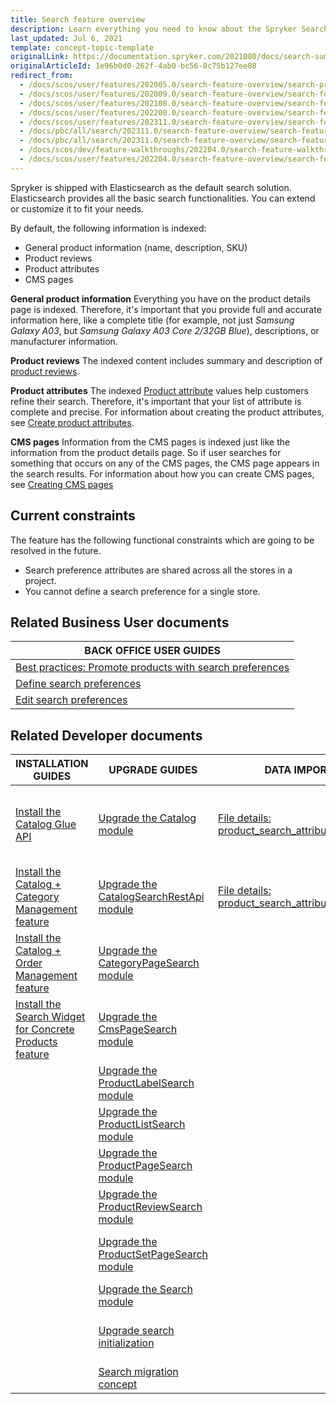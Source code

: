 ```yaml
---
title: Search feature overview
description: Learn everything you need to know about the Spryker Search Feature with this helpful overview.
last_updated: Jul 6, 2021
template: concept-topic-template
originalLink: https://documentation.spryker.com/2021080/docs/search-summary
originalArticleId: 1e96b0d0-262f-4ab0-bc56-8c75b127ee08
redirect_from:
  - /docs/scos/user/features/202005.0/search-feature-overview/search-preferences.html
  - /docs/scos/user/features/202009.0/search-feature-overview/search-feature-overview.html
  - /docs/scos/user/features/202108.0/search-feature-overview/search-feature-overview.html
  - /docs/scos/user/features/202200.0/search-feature-overview/search-feature-overview.html
  - /docs/scos/user/features/202311.0/search-feature-overview/search-feature-overview.html
  - /docs/pbc/all/search/202311.0/search-feature-overview/search-feature-walkthrough.html
  - /docs/pbc/all/search/202311.0/search-feature-overview/search-feature-overview/search-feature-overview.html
  - /docs/scos/dev/feature-walkthroughs/202204.0/search-feature-walkthrough.html
  - /docs/scos/user/features/202204.0/search-feature-overview/search-feature-overview.html
---
```


Spryker is shipped with Elasticsearch as the default search solution. Elasticsearch provides all the basic search functionalities. You can extend or customize it to fit your needs.

By default, the following information is indexed:

- General product information (name, description, SKU)
- Product reviews
- Product attributes
- CMS pages

**General product information**
Everything you have on the product details page is indexed. Therefore, it's important that you provide full and accurate information here, like a complete title (for example, not just *Samsung Galaxy A03*, but *Samsung Galaxy A03 Core 2/32GB Blue*), descriptions, or manufacturer information.

**Product reviews**
The indexed content includes summary and description of [product reviews](/docs/pbc/all/ratings-reviews/{{page.version}}/ratings-and-reviews.html).

**Product attributes**
The indexed [Product attribute](/docs/pbc/all/ratings-reviews/{{page.version}}/ratings-and-reviews.html) values help customers refine their search. Therefore, it's important that your list of attribute is complete and precise. For information about creating the product attributes, see [Create product attributes](/docs/pbc/all/product-information-management/{{page.version}}/base-shop/manage-in-the-back-office/attributes/create-product-attributes.html).

**CMS pages**
Information from the CMS pages is indexed just like the information from the product details page. So if user searches for something that occurs on any of the CMS pages, the CMS page appears in the search results. For information about how you can create CMS pages, see [Creating CMS pages](/docs/pbc/all/content-management-system/{{page.version}}/base-shop/manage-in-the-back-office/pages/create-cms-pages.html)

## Current constraints

The feature has the following functional constraints which are going to be resolved in the future.
* Search preference attributes are shared across all the stores in a project.
* You cannot define a search preference for a single store.


## Related Business User documents

|BACK OFFICE USER GUIDES|
|---|
| [Best practices: Promote products with search preferences](/docs/pbc/all/search/{{page.version}}/base-shop/manage-in-the-back-office/best-practices-promote-products-with-search-preferences.html) |
| [Define search preferences](/docs/pbc/all/search/{{page.version}}/base-shop/manage-in-the-back-office/define-search-preferences.html) |
| [Edit search preferences](/docs/pbc/all/search/{{page.version}}/base-shop/manage-in-the-back-office/edit-search-preferences.html) |

## Related Developer documents

| INSTALLATION GUIDES  | UPGRADE GUIDES | DATA IMPORT | GLUE API GUIDES  | TUTORIALS AND HOWTOS | BEST PRACTICES |
|---------|---------|-|-|-|-|
| [Install the Catalog Glue API](/docs/pbc/all/search/{{page.version}}/base-shop/install-and-upgrade/install-features-and-glue-api/install-the-catalog-glue-api.html)  | [Upgrade the Catalog module](/docs/pbc/all/search/{{page.version}}/base-shop/install-and-upgrade/upgrade-modules/upgrade-the-catalog-module.html) | [File details: product_search_attribute_map.csv](/docs/pbc/all/search/{{page.version}}/base-shop/import-and-export-data/import-file-details-product-search-attribute-map.csv.html) | [Searching the product catalog](/docs/pbc/all/search/{{page.version}}/base-shop/manage-using-glue-api/glue-api-search-the-product-catalog.html) | [Tutorial: Content and search - attribute-cart-based catalog personalization](/docs/pbc/all/search/{{page.version}}/base-shop/tutorials-and-howtos/tutorial-content-and-search-attribute-cart-based-catalog-personalization/tutorial-content-and-search-attribute-cart-based-catalog-personalization.html) | [Data-driven ranking](/docs/pbc/all/search/{{page.version}}/base-shop/best-practices/data-driven-ranking.html) |
| [Install the Catalog + Category Management feature](/docs/pbc/all/search/{{page.version}}/base-shop/install-and-upgrade/install-features-and-glue-api/install-the-catalog-category-management-feature.html) | [Upgrade the CatalogSearchRestApi module](/docs/pbc/all/search/{{page.version}}/base-shop/install-and-upgrade/upgrade-modules/upgrade-the-catalogsearchrestapi-module.html) | [File details: product_search_attribute.csv](/docs/pbc/all/search/{{page.version}}/base-shop/import-and-export-data/import-file-details-product-search-attribute.csv.html) | [Retrieving autocomplete and search suggestions](/docs/pbc/all/search/{{page.version}}/base-shop/manage-using-glue-api/glue-api-retrieve-autocomplete-and-search-suggestions.html)  | [Tutorial: Boosting cart-based search](/docs/pbc/all/search/{{page.version}}/base-shop/tutorials-and-howtos/tutorial-content-and-search-attribute-cart-based-catalog-personalization/tutorial-boost-cart-based-search.html) | [Full-text search](/docs/pbc/all/search/{{page.version}}/base-shop/best-practices/full-text-search.html) |
| [Install the Catalog + Order Management feature](/docs/pbc/all/search/{{page.version}}/base-shop/install-and-upgrade/install-features-and-glue-api/install-the-catalog-order-management-feature.html) | [Upgrade the CategoryPageSearch module](/docs/pbc/all/search/{{page.version}}/base-shop/install-and-upgrade/upgrade-modules/upgrade-the-categorypagesearch-module.html) | | | [Configure a search query](/docs/pbc/all/search/{{page.version}}/base-shop/tutorials-and-howtos/configure-a-search-query.html) | [Generic faceted search](/docs/pbc/all/search/{{page.version}}/base-shop/best-practices/generic-faceted-search.html) |
| [Install the Search Widget for Concrete Products feature](/docs/pbc/all/search/{{page.version}}/base-shop/install-and-upgrade/install-features-and-glue-api/install-the-search-widget-for-concrete-products.html) |  [Upgrade the CmsPageSearch module](/docs/pbc/all/search/{{page.version}}/base-shop/install-and-upgrade/upgrade-modules/upgrade-the-cmspagesearch-module.html) | | | [Configure Elasticsearch](/docs/pbc/all/search/{{page.version}}/base-shop/tutorials-and-howtos/configure-elasticsearch.html) | [Multi-term autocompletion](/docs/pbc/all/search/{{page.version}}/base-shop/best-practices/multi-term-auto-completion.html) |
| |  [Upgrade the ProductLabelSearch module](/docs/pbc/all/search/{{page.version}}/base-shop/install-and-upgrade/upgrade-modules/upgrade-the-productlabelsearch-module.html) | | | [Configure search features](/docs/pbc/all/search/{{page.version}}/base-shop/tutorials-and-howtos/configure-search-features.html) | [Naive product centric approach](/docs/pbc/all/search/{{page.version}}/base-shop/best-practices/naive-product-centric-approach.html) |
| |  [Upgrade the ProductListSearch module](/docs/pbc/all/search/{{page.version}}/base-shop/install-and-upgrade/upgrade-modules/upgrade-the-productlistsearch-module.html) | | | [Configure search for multi-currency](/docs/pbc/all/search/{{page.version}}/base-shop/tutorials-and-howtos/configure-search-for-multi-currency.html) | [On-site search](/docs/pbc/all/search/{{page.version}}/base-shop/best-practices/on-site-search.html) |
| |  [Upgrade the ProductPageSearch module](/docs/pbc/all/search/{{page.version}}/base-shop/install-and-upgrade/upgrade-modules/upgrade-the-productpagesearch-module.html) | | | [Expand search data](/docs/pbc/all/search/{{page.version}}/base-shop/tutorials-and-howtos/expand-search-data.html) | [Other best practices](/docs/pbc/all/search/{{page.version}}/base-shop/best-practices/other-best-practices.html) |
| |  [Upgrade the ProductReviewSearch module](/docs/pbc/all/search/{{page.version}}/base-shop/install-and-upgrade/upgrade-modules/upgrade-the-productreviewsearch-module.html) | | | [Facet filter overview and configuration](/docs/pbc/all/search/{{page.version}}/base-shop/tutorials-and-howtos/facet-filter-overview-and-configuration.html) | [Personalization - dynamic pricing](/docs/pbc/all/search/{{page.version}}/base-shop/best-practices/personalization-dynamic-pricing.html) |
| |  [Upgrade the ProductSetPageSearch module](/docs/pbc/all/search/{{page.version}}/base-shop/install-and-upgrade/upgrade-modules/upgrade-the-productsetpagesearch-module.html) | | | [Tutorial: Integrate any search engine into a project](/docs/pbc/all/search/{{page.version}}/base-shop/tutorials-and-howtos/tutorial-integrate-any-search-engine-into-a-project.html) | [Precise search by super attributes](/docs/pbc/all/search/{{page.version}}/base-shop/best-practices/precise-search-by-super-attributes.html) |
| | [Upgrade the Search module](/docs/pbc/all/search/{{page.version}}/base-shop/install-and-upgrade/upgrade-modules/upgrade-the-search–module.html) | | | | [Simple spelling suggestions](/docs/pbc/all/search/{{page.version}}/base-shop/best-practices/simple-spelling-suggestions.html) |
| | [Upgrade search initialization](/docs/pbc/all/search/{{page.version}}/base-shop/install-and-upgrade/upgrade-search-initialization.html) | | | | [Usage-driven schema and document structure](/docs/pbc/all/search/{{page.version}}/base-shop/best-practices/usage-driven-schema-and-document-structure.html) |
| | [Search migration concept](/docs/pbc/all/search/{{page.version}}/base-shop/install-and-upgrade/search-migration-concept.html) | | | | |

